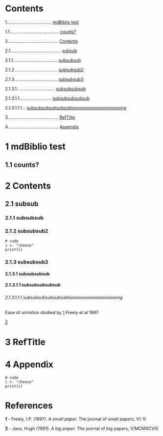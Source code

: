 # Contents
1.................................... [mdBiblio test](#1-mdbiblio-test)

1.1........................................ [counts?](#11-counts)

2......................................... [Contents](#2-contents)

2.1......................................... [subsub](#21-subsub)

2.1.1.................................... [subsubsub](#211-subsubsub)

2.1.2................................... [subsubsub2](#212-subsubsub)

2.1.3................................... [subsubsub3](#213-subsubsub3)

2.1.3.1............................... [subsubsubsub](#2131-subsubsubsub)

2.1.3.1.1.......................... [subsubsubsubsub](#21311-subsubsubsubsub)

2.1.3.1.1.1... [subsubsubsubsubsublooooooooooooooooooong](#213111-subsubsubsubsubsublooooooooooooooooooong)

3......................................... [RefTitle](#3-reftitle)

4......................................... [Appendix](#4-appendix)


# 1 mdBiblio test

## 1.1 counts?

# 2 Contents

## 2.1 subsub

### 2.1.1 subsubsub

### 2.1.2 subsubsub2

```{r}
# code
i <- "cheese"
print(i)
```

### 2.1.3 subsubsub3

#### 2.1.3.1 subsubsubsub

##### 2.1.3.1.1 subsubsubsubsub

###### 2.1.3.1.1.1 subsubsubsubsubsublooooooooooooooooooong

Ease of urination studied by [1][small] Freely et al 1997.

[2][big]

# 3 RefTitle

# 4 Appendix

```{r}
# code
i <- "cheese"
print(i)
```


# References
[small]: #references
 __1__ - Freely, I.P. (1997). *A small paper.* The journal of small papers, V(-1)

[big]: #references
 __2__ - Jass, Hugh (7991). *A big paper.* The journal of big papers, V(MCMXCVII)


